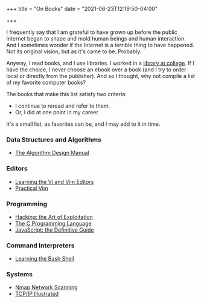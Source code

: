 +++
title = "On Books"
date = "2021-06-23T12:19:50-04:00"

+++

I frequently say that I am grateful to have grown up before the public Internet began to shape and mold human beings and human interaction.  And I sometimes wonder if the Internet is a terrible thing to have happened.  Not its original vision, but as it's came to be.  Probably.

Anyway, I read books, and I use libraries.  I worked in a [library at college].  If I have the choice, I never choose an ebook over a book (and I try to order local or directly from the publisher).  And so I thought, why not compile a list of my favorite computer books?

The books that make this list satisfy two criteria:

- I continue to reread and refer to them.
- Or, I did at one point in my career.

It's a small list, as favorites can be, and I may add to it in time.

### Data Structures and Algorithms

- [The Algorithm Design Manual](https://www.algorist.com/)

### Editors

- [Learning the Vi and Vim Editors](https://www.oreilly.com/library/view/learning-the-vi/9780596529833/)
- [Practical Vim](https://pragprog.com/titles/dnvim2/practical-vim-second-edition/)

### Programming

- [Hacking: the Art of Exploitation](https://nostarch.com/hacking2.htm)
- [The C Programming Language](https://en.wikipedia.org/wiki/The_C_Programming_Language)
- [JavaScript: the Definitive Guide](https://www.oreilly.com/library/view/javascript-the-definitive/9781449393854/)

### Command Interpreters

- [Learning the Bash Shell](https://www.oreilly.com/library/view/learning-the-bash/1565923472/)

### Systems

- [Nmap Network Scanning](https://nmap.org/book/)
- [TCP/IP Illustrated](https://en.wikipedia.org/wiki/TCP/IP_Illustrated)

[library at college]: https://library.unm.edu/about/libraries/zim.php

